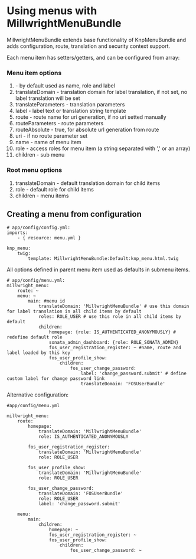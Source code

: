 Using menus with MillwrightMenuBundle
=====================================

MillwrightMenuBundle extends base functionality of KnpMenuBundle and adds configuration, route, translation and security context support.

Each menu item has setters/getters, and can be configured from array:

### Menu item options

1. <key>  - by default used as name, role and label
2. translateDomain - translation domain for label translation, if not set, no label translation will be set
3. translateParameters - translation parameters
4. label  - label text or translation string template
5. route  - route name for uri generation, if no uri setted manually
6. routeParameters - route parameters
7. routeAbsolute    - true, for absolute url generation from route
8. uri    - if no route parameter set
9. name   - name of menu item
10. role   - access roles for menu item (a string separated with ',' or an array)
11. children - sub menu

### Root menu options

1. translateDomain - default translation domain for child items
2. role   - default role for child items
3. children - menu items


Creating a menu from configuration
----------------------------------

```
# app/config/config.yml:
imports:
    - { resource: menu.yml }

knp_menu:
    twig:
        template: MillwrightMenuBundle:Default:knp_menu.html.twig
```

All options defined in parent menu item used as defaults in submenu items.

```
# app/config/menu.yml:
millwright_menu:
    route: ~
    menu: ~
        main: #menu id
            translateDomain: 'MillwrightMenuBundle' # use this domain for label translation in all child items by default
            roles: ROLE_USER # use this role in all child items by default
            children:
                homepage: {role: IS_AUTHENTICATED_ANONYMOUSLY} # redefine default role
                sonata_admin_dashboard: {role: ROLE_SONATA_ADMIN}
                fos_user_registration_register: ~ #name, route and label loaded by this key
                fos_user_profile_show:
                    children:
                        fos_user_change_password:
                            label: 'change_password.submit' # define custom label for change password link
                            translateDomain: 'FOSUserBundle'
```

Alternative configuration:
```
#app/config/menu.yml

millwright_menu:
    route:
        homepage:
            translateDomain: 'MillwrightMenuBundle'
            role: IS_AUTHENTICATED_ANONYMOUSLY

        fos_user_registration_register:
            translateDomain: 'MillwrightMenuBundle'
            role: ROLE_USER

        fos_user_profile_show:
            translateDomain: 'MillwrightMenuBundle'
            role: ROLE_USER

        fos_user_change_password:
            translateDomain: 'FOSUserBundle'
            role: ROLE_USER
            label: 'change_password.submit'

    menu:
        main:
            children:
                homepage: ~
                fos_user_registration_register: ~
                fos_user_profile_show:
                    children:
                        fos_user_change_password: ~

```
